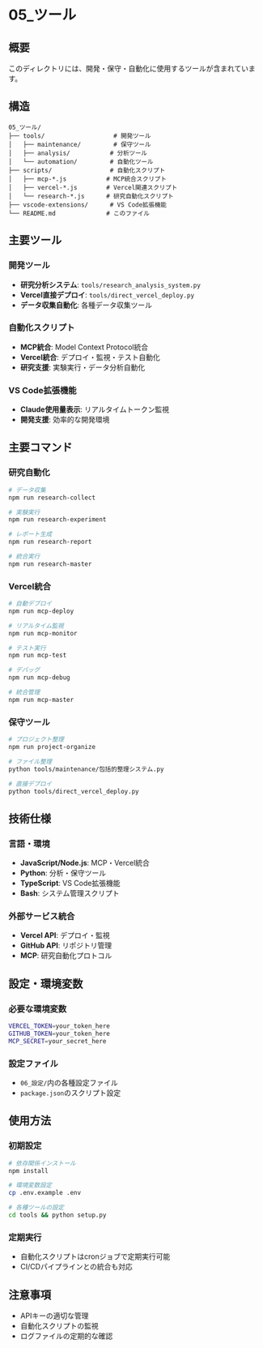 # 05_ツール

## 概要
このディレクトリには、開発・保守・自動化に使用するツールが含まれています。

## 構造
```
05_ツール/
├── tools/                   # 開発ツール
│   ├── maintenance/         # 保守ツール
│   ├── analysis/           # 分析ツール
│   └── automation/         # 自動化ツール
├── scripts/                # 自動化スクリプト
│   ├── mcp-*.js           # MCP統合スクリプト
│   ├── vercel-*.js        # Vercel関連スクリプト
│   └── research-*.js      # 研究自動化スクリプト
├── vscode-extensions/      # VS Code拡張機能
└── README.md              # このファイル
```

## 主要ツール

### 開発ツール
- **研究分析システム**: `tools/research_analysis_system.py`
- **Vercel直接デプロイ**: `tools/direct_vercel_deploy.py`
- **データ収集自動化**: 各種データ収集ツール

### 自動化スクリプト
- **MCP統合**: Model Context Protocol統合
- **Vercel統合**: デプロイ・監視・テスト自動化
- **研究支援**: 実験実行・データ分析自動化

### VS Code拡張機能
- **Claude使用量表示**: リアルタイムトークン監視
- **開発支援**: 効率的な開発環境

## 主要コマンド

### 研究自動化
```bash
# データ収集
npm run research-collect

# 実験実行
npm run research-experiment

# レポート生成
npm run research-report

# 統合実行
npm run research-master
```

### Vercel統合
```bash
# 自動デプロイ
npm run mcp-deploy

# リアルタイム監視
npm run mcp-monitor

# テスト実行
npm run mcp-test

# デバッグ
npm run mcp-debug

# 統合管理
npm run mcp-master
```

### 保守ツール
```bash
# プロジェクト整理
npm run project-organize

# ファイル整理
python tools/maintenance/包括的整理システム.py

# 直接デプロイ
python tools/direct_vercel_deploy.py
```

## 技術仕様

### 言語・環境
- **JavaScript/Node.js**: MCP・Vercel統合
- **Python**: 分析・保守ツール
- **TypeScript**: VS Code拡張機能
- **Bash**: システム管理スクリプト

### 外部サービス統合
- **Vercel API**: デプロイ・監視
- **GitHub API**: リポジトリ管理
- **MCP**: 研究自動化プロトコル

## 設定・環境変数

### 必要な環境変数
```bash
VERCEL_TOKEN=your_token_here
GITHUB_TOKEN=your_token_here
MCP_SECRET=your_secret_here
```

### 設定ファイル
- `06_設定/`内の各種設定ファイル
- `package.json`のスクリプト設定

## 使用方法

### 初期設定
```bash
# 依存関係インストール
npm install

# 環境変数設定
cp .env.example .env

# 各種ツールの設定
cd tools && python setup.py
```

### 定期実行
- 自動化スクリプトはcronジョブで定期実行可能
- CI/CDパイプラインとの統合も対応

## 注意事項
- APIキーの適切な管理
- 自動化スクリプトの監視
- ログファイルの定期的な確認
